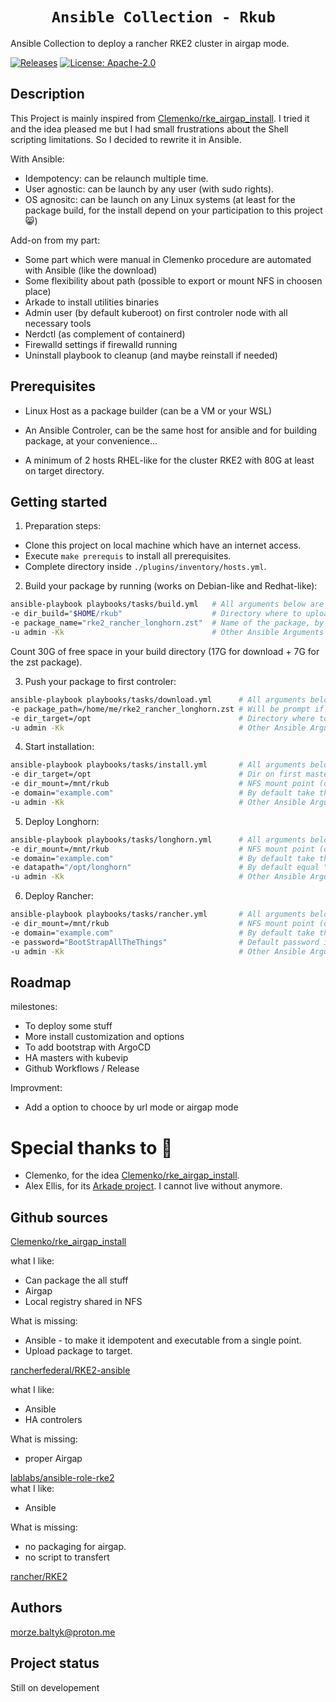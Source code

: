 <h1 style="text-align: center;"><code> Ansible Collection - Rkub  </code></h1>

Ansible Collection to deploy a rancher RKE2 cluster in airgap mode.

[![Releases](https://img.shields.io/github/release/MozeBaltyk/rkub)](https://github.com/MozeBaltyk/rkub/releases)
[![License: Apache-2.0](https://img.shields.io/badge/License-Apache%202.0-green.svg)](https://opensource.org/licenses/Apache-2.0/)

## Description

This Project is mainly inspired from [Clemenko/rke_airgap_install](https://github.com/clemenko/rke_airgap_install/blob/main/air_gap_all_the_things.sh). 
I tried it and the idea pleased me but I had small frustrations about the Shell scripting limitations. So I decided to rewrite it in Ansible.  

With Ansible:
- Idempotency: can be relaunch multiple time. 
- User agnostic: can be launch by any user (with sudo rights). 
- OS agnositc: can be launch on any Linux systems (at least for the package build, for the install depend on your participation to this project 😸)

Add-on from my part:
- Some part which were manual in Clemenko procedure are automated with Ansible (like the download)
- Some flexibility about path (possible to export or mount NFS in choosen place)
- Arkade to install utilities binaries
- Admin user (by default kuberoot) on first controler node with all necessary tools
- Nerdctl (as complement of containerd) 
- Firewalld settings if firewalld running
- Uninstall playbook to cleanup (and maybe reinstall if needed)

## Prerequisites

* Linux Host as a package builder (can be a VM or your WSL)

* An Ansible Controler, can be the same host for ansible and for building package, at your convenience...

* A minimum of 2 hosts RHEL-like for the cluster RKE2 with 80G at least on target directory.

## Getting started

1. Preparation steps:     
- Clone this project on local machine which have an internet access.   
- Execute `make prerequis` to install all prerequisites.
- Complete directory inside `./plugins/inventory/hosts.yml`. 

2. Build your package by running (works on Debian-like and Redhat-like):  
```sh 
ansible-playbook playbooks/tasks/build.yml   # All arguments below are not mandatory
-e dir_build="$HOME/rkub"                    # Directory where to upload everything (count 30G)
-e package_name="rke2_rancher_longhorn.zst"  # Name of the package, by default rke2_rancher_longhorn.zst
-u admin -Kk                                 # Other Ansible Arguments (like -vvv)
```

Count 30G of free space in your build directory (17G for download + 7G for the zst package).

3. Push your package to first controler:  
```sh
ansible-playbook playbooks/tasks/download.yml      # All arguments below are not mandatory
-e package_path=/home/me/rke2_rancher_longhorn.zst # Will be prompt if not given in the command
-e dir_target=/opt                                 # Directory where to sync and unarchive (by default /opt, count 50G available) 
-u admin -Kk                                       # Other Ansible Arguments (like -vvv)   
```

4. Start installation: 
```sh
ansible-playbook playbooks/tasks/install.yml       # All arguments below are not mandatory
-e dir_target=/opt                                 # Dir on first master which is going to be export (by default /opt, count 50G available) 
-e dir_mount=/mnt/rkub                             # NFS mount point (on first master, it will be a symlink to "dir_target")
-e domain="example.com"                            # By default take the host domain from master server 
-u admin -Kk                                       # Other Ansible Arguments (like -vvv)
```

5. Deploy Longhorn:
```sh
ansible-playbook playbooks/tasks/longhorn.yml      # All arguments below are not mandatory
-e dir_mount=/mnt/rkub                             # NFS mount point (default value is /mnt/rkub)
-e domain="example.com"                            # By default take the host domain from master server
-e datapath="/opt/longhorn"                        # By default equal "{{ dir_target }}/longhorn". The best is to have a dedicated LVM filesystem for this one. 
-u admin -Kk                                       # Other Ansible Arguments (like -vvv)
```

6. Deploy Rancher:
```sh
ansible-playbook playbooks/tasks/rancher.yml       # All arguments below are not mandatory
-e dir_mount=/mnt/rkub                             # NFS mount point (default value is /mnt/rkub)
-e domain="example.com"                            # By default take the host domain from master server 
-e password="BootStrapAllTheThings"                # Default password is "BootStrapAllTheThings"
-u admin -Kk                                       # Other Ansible Arguments (like -vvv)
```

## Roadmap
milestones:
- To deploy some stuff
- More install customization and options
- To add bootstrap with ArgoCD
- HA masters with kubevip
- Github Workflows / Release

Improvment:
- Add a option to chooce by url mode or airgap mode

# Special thanks to 📢

* Clemenko, for the idea [Clemenko/rke_airgap_install](https://github.com/clemenko/rke_airgap_install/blob/main/air_gap_all_the_things.sh).
* Alex Ellis, for its [Arkade project](https://github.com/alexellis/arkade). I cannot live without anymore.

## Github sources 

[Clemenko/rke_airgap_install](https://github.com/clemenko/rke_airgap_install/blob/main/air_gap_all_the_things.sh)   

what I like: 
  - Can package the all stuff
  - Airgap
  - Local registry shared in NFS

What is missing: 
  - Ansible - to make it idempotent and executable from a single point.
  - Upload package to target.

[rancherfederal/RKE2-ansible](https://github.com/rancherfederal/rke2-ansible)

what I like: 
  - Ansible 
  - HA controlers  

What is missing:
  - proper Airgap

[lablabs/ansible-role-rke2](https://github.com/lablabs/ansible-role-rke2)     
what I like: 
  - Ansible   

What is missing:
  - no packaging for airgap.
  - no script to transfert

[rancher/RKE2](https://github.com/rancher/rke2)

## Authors
morze.baltyk@proton.me

## Project status
Still on developement
